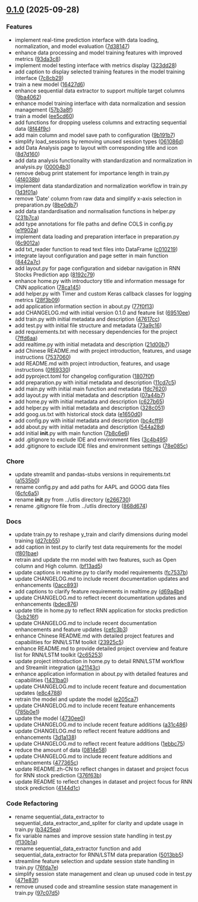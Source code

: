 <!-- insertion marker -->
<a name="0.1.0"></a>

## [0.1.0](https://github.com///compare/e8a4b617d1d506c3e46cd42046a738f9d4995db8...0.1.0) (2025-09-28)

### Features

- implement real-time prediction interface with data loading, normalization, and model evaluation ([7d38147](https://github.com///commit/7d38147c3e08b93b2e8daffc53a989b9dd0658a4))
- enhance data processing and model training features with improved metrics ([93da3c8](https://github.com///commit/93da3c8385f1ce6b30a59f446fc4018c015ec82b))
- implement model testing interface with metrics display ([323dd28](https://github.com///commit/323dd28a89e4c559d9ffa0702107b48df263267b))
- add caption to display selected training features in the model training interface ([7c8cb29](https://github.com///commit/7c8cb29f5dcd05dc82b367e13fa9885f4236c096))
- train a new model ([16427d6](https://github.com///commit/16427d6587e340a169086b502c9e9d91abb1aaf0))
- enhance sequential data extractor to support multiple target columns ([9ba4062](https://github.com///commit/9ba4062192c1a8e015e751076bf86abd064d3457))
- enhance model training interface with data normalization and session management ([57b3a8f](https://github.com///commit/57b3a8f48173707f8d8a8d7196fe3cda346a8d8b))
- train a model ([ee5cd60](https://github.com///commit/ee5cd60c93d8838943e97c647ece27661b0e8e6f))
- add functions for dropping useless columns and extracting sequential data ([8f44f9c](https://github.com///commit/8f44f9cc065e6ee2f2fe8d00dc6b5a99724cf526))
- add main column and model save path to configuration ([9b191b7](https://github.com///commit/9b191b7f4eec3672649d2609aa94f5111eeb98c8))
- simplify load_sessions by removing unused session types ([061086d](https://github.com///commit/061086d353dae3e7a7f8644908e8b55cbe884144))
- add Data Analysis page to layout with corresponding title and icon ([8d7d160](https://github.com///commit/8d7d1603f96511cdb1515143c1903ffb991fd075))
- add data analysis functionality with standardization and normalization in analysis.py ([00004b3](https://github.com///commit/00004b34a1377d6e243f22e6c34170ac6232ac43))
- remove debug print statement for importance length in train.py ([4f4038b](https://github.com///commit/4f4038b7f4e9212debab74d06d0a5480921f0e7f))
- implement data standardization and normalization workflow in train.py ([1d3f01a](https://github.com///commit/1d3f01aa6fffbd7b920358c01bb52dc10e466678))
- remove 'Date' column from raw data and simplify x-axis selection in preparation.py ([8be0db7](https://github.com///commit/8be0db7289a97792384543ce8cc7648432b2fa33))
- add data standardisation and normalisation functions in helper.py ([231b7ca](https://github.com///commit/231b7ca93d6c5c275044b5610c864b9871ebf599))
- add type annotations for file paths and define COLS in config.py ([e1f902a](https://github.com///commit/e1f902af31f038ff2740003a245ec6553391d980))
- implement data loading and preparation interface in preparation.py ([6c9012a](https://github.com///commit/6c9012aeca8ebeb686a05352d05b000b5e5a6867))
- add txt_reader function to read text files into DataFrame ([c010219](https://github.com///commit/c010219a638a47fb89dafb452a63662ed9cfc391))
- integrate layout configuration and page setter in main function ([8442a7c](https://github.com///commit/8442a7c9b130e86790c0af059350b565955383cf))
- add layout.py for page configuration and sidebar navigation in RNN Stocks Prediction app ([8192c79](https://github.com///commit/8192c790668f7ced7cd7f9833393433870ea9eec))
- enhance home.py with introductory title and information message for CNN application ([78ca145](https://github.com///commit/78ca145433a0bae2f9830cb130c27243924e7420))
- add helper.py with Timer and custom Keras callback classes for logging metrics ([28f3b09](https://github.com///commit/28f3b090d3b83bab6545210da65a6988623c37aa))
- add application information section in about.py ([77f0f13](https://github.com///commit/77f0f137c25aacc197b390696461d2b6d5be0247))
- add CHANGELOG.md with initial version 0.1.0 and feature list ([69510ee](https://github.com///commit/69510ee832df105c6c08eb2e4acef520bca61bad))
- add train.py with initial metadata and description ([47617cc](https://github.com///commit/47617cc6cca0ee3bc797604ba03dfe6b0ad7fb03))
- add test.py with initial file structure and metadata ([73a9c16](https://github.com///commit/73a9c164a08bf824bb88b8057c3f03830aacb0bc))
- add requirements.txt with necessary dependencies for the project ([7ffd6aa](https://github.com///commit/7ffd6aa17c361d1ce1b72279b3cc356fc979cca3))
- add realtime.py with initial metadata and description ([21d00b7](https://github.com///commit/21d00b7b158110107c6d2dfaceb36f499faaf6c4))
- add Chinese README.md with project introduction, features, and usage instructions ([7537060](https://github.com///commit/7537060de47d50474a9b76506555349ef3e19025))
- add README.md with project introduction, features, and usage instructions ([0f69330](https://github.com///commit/0f69330e82194f48fa2b31de8bd3d4008eeb6499))
- add pyproject.toml for changelog configuration ([1807f0f](https://github.com///commit/1807f0f2a12827ed7ed508622b7d4457e6c762b9))
- add preparation.py with initial metadata and description ([11cd7c5](https://github.com///commit/11cd7c584a5bb6c9d66d3fe593891fa4c922440b))
- add main.py with initial main function and metadata ([fdc7620](https://github.com///commit/fdc762007593c193b073bc97857d1f3c5037cf81))
- add layout.py with initial metadata and description ([07a44b7](https://github.com///commit/07a44b77053a5d46b5910f95d3e76462d7f3f16b))
- add home.py with initial metadata and description ([c627b65](https://github.com///commit/c627b65397eae76baead30cc882aff2d40aae800))
- add helper.py with initial metadata and description ([328c051](https://github.com///commit/328c0519c4be365925b257959ace31e75cd95a6d))
- add goog.us.txt with historical stock data ([e1650d0](https://github.com///commit/e1650d0ede68f0da663482b749685eee4a4a8537))
- add config.py with initial metadata and description ([bc4cff9](https://github.com///commit/bc4cff93aa337a2eb2f66f5d3f782acea8dc81c6))
- add about.py with initial metadata and description ([544a28d](https://github.com///commit/544a28d3dd91fdc46cfefac4be917b95ca2d1bce))
- add initial __init__.py with main function ([7b8c6e6](https://github.com///commit/7b8c6e642eccfb1becaba764401e0289a9b8dc71))
- add .gitignore to exclude IDE and environment files ([3c4b495](https://github.com///commit/3c4b495ab4a6153cec939a8234713585f3ff80a6))
- add .gitignore to exclude IDE files and environment settings ([78e085c](https://github.com///commit/78e085c4774a875ac51b5ccd9470327ea3f9cb17))

### Chore

- update streamlit and pandas-stubs versions in requirements.txt ([a1535b0](https://github.com///commit/a1535b01166dfc1cf32289885266070457cb7be6))
- rename config.py and add paths for AAPL and GOOG data files ([6cfc6a5](https://github.com///commit/6cfc6a5017e782867469fc3106342e460ffab040))
- rename __init__.py from ../utlis directory ([e266730](https://github.com///commit/e26673056c08b232a56c23d2acf953732f620c88))
- rename .gitignore file from ../utlis directory ([868d674](https://github.com///commit/868d674f3726be43f08dce37d9fc22e59c41a945))

### Docs

- update train.py to reshape y_train and clarify dimensions during model training ([d27cb55](https://github.com///commit/d27cb55a7aca1baf02402389bf9eb84f2417378e))
- add caption in test.py to clarify test data requirements for the model ([f801bae](https://github.com///commit/f801bae292b8389e3e4602d67d9ce621f56e0ece))
- retrain and update the rnn model with two features, such as Open column and High column. ([bf13ad5](https://github.com///commit/bf13ad54e6ca04f21e479c12e4732e3bbb081372))
- update captions in realtime.py to clarify model requirements ([fc7537b](https://github.com///commit/fc7537ba655faf16fa1506e9d32fe7b6406e7825))
- update CHANGELOG.md to include recent documentation updates and enhancements ([0acc893](https://github.com///commit/0acc893a30a46f3d240845d151e7c37655d679a0))
- add captions to clarify feature requirements in realtime.py ([d69a4be](https://github.com///commit/d69a4beac2dff187e8dfa00a2ce469fe7b001b92))
- update CHANGELOG.md to reflect recent documentation updates and enhancements ([bdec876](https://github.com///commit/bdec876249ed2f95f715f7049c792cbf5e8f9d0d))
- update title in home.py to reflect RNN application for stocks prediction ([3cb216f](https://github.com///commit/3cb216ffd5aba9d13596fcb9e10b3e83c4389acf))
- update CHANGELOG.md to include recent documentation enhancements and feature updates ([cefc3b3](https://github.com///commit/cefc3b3a889a9b7ec62178239f99d04eca16c85e))
- enhance Chinese README.md with detailed project features and capabilities for RNN/LSTM toolkit ([23925c5](https://github.com///commit/23925c51407a2404dcd08489f543f73388474adb))
- enhance README.md to provide detailed project overview and feature list for RNN/LSTM toolkit ([2c65253](https://github.com///commit/2c652534d026843446610c6951039cd85dfc8c21))
- update project introduction in home.py to detail RNN/LSTM workflow and Streamlit integration ([a21143c](https://github.com///commit/a21143cf241c87288791fe362c7f0778e6f838f3))
- enhance application information in about.py with detailed features and capabilities ([1431ba0](https://github.com///commit/1431ba0eb254c4ee86001b3871cfd16ef66c19c2))
- update CHANGELOG.md to include recent feature and documentation updates ([e8c4788](https://github.com///commit/e8c4788f9aa5d115ad718b71ad4756fa5c3bfa49))
- retrain the model and update the model ([e205ca7](https://github.com///commit/e205ca7b146ba4e0f87cd5fcb48b61cc7d5a0287))
- update CHANGELOG.md to include recent feature enhancements ([785b0e1](https://github.com///commit/785b0e1181b647e8a13230f8f8824517b1695b76))
- update the model ([4730ee0](https://github.com///commit/4730ee04d6e52c1e0b14ade41da7d424408c48c8))
- update CHANGELOG.md to include recent feature additions ([a31c486](https://github.com///commit/a31c486f7b510f1265f4890a76359242ae3747ee))
- update CHANGELOG.md to reflect recent feature additions and enhancements ([3d1a138](https://github.com///commit/3d1a1386e10614972c5980acda9c7e5f2142916a))
- update CHANGELOG.md to reflect recent feature additions ([1ebbc75](https://github.com///commit/1ebbc758aed2da089c404324e7147f3671809360))
- reduce the amount of data ([0814e58](https://github.com///commit/0814e58ce9c7fd4b312e4c52fcc95164f0351893))
- update CHANGELOG.md to include recent feature additions and enhancements ([477365c](https://github.com///commit/477365cbc57a43124ed8c18f0f474935bee73c41))
- update README.zh-CN to reflect changes in dataset and project focus for RNN stock prediction ([376f63b](https://github.com///commit/376f63bf267536d42cad0eb1916c89040bf642c9))
- update README to reflect changes in dataset and project focus for RNN stock prediction ([4144d1c](https://github.com///commit/4144d1c1880090c428f8b75092baa8ca16e9077e))

### Code Refactoring

- rename sequential_data_extractor to sequential_data_extractor_and_spliter for clarity and update usage in train.py ([b3425ea](https://github.com///commit/b3425ea7c7c4982c42b75eebfca61cc92fb3ce77))
- fix variable names and improve session state handling in test.py ([f130b1a](https://github.com///commit/f130b1a1b1ca37f7f33251c4955c118618bde6fd))
- rename sequential_data_extractor function and add sequential_data_extractor for RNN/LSTM data preparation ([5013bb5](https://github.com///commit/5013bb5e6e5f12e2d2d9d64f36b9894b7f85d477))
- streamline feature selection and update session state handling in train.py ([76fda7e](https://github.com///commit/76fda7e137607e84c47a3faaaeabe1a5a324181f))
- simplify session state management and clean up unused code in test.py ([471e83f](https://github.com///commit/471e83f148b1dc997058fc0e48000f9ca537daa7))
- remove unused code and streamline session state management in train.py ([97c07d5](https://github.com///commit/97c07d5a4f7cd2119b0a3d9f4d85206b9e016f2d))

